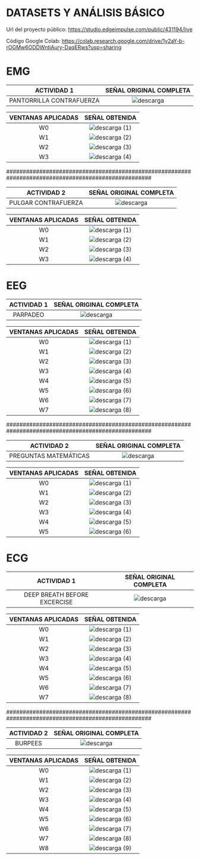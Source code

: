 #  DATASETS Y ANÁLISIS BÁSICO

Url del proyecto público: https://studio.edgeimpulse.com/public/431194/live

Código Google Colab: https://colab.research.google.com/drive/1y2aY-b-rOGMw6ODDWntiAury-DaqERws?usp=sharing



#  EMG


|  ACTIVIDAD 1 | SEÑAL ORIGINAL COMPLETA |	
|:------------:|:---------------:|
|  PANTORRILLA CONTRAFUERZA | ![descarga](https://github.com/MariaZubiate/isb_2024_gh82/assets/43424450/a9fef20d-6d0e-4a09-a9c8-04653ea50630)|

| VENTANAS APLICADAS | SEÑAL OBTENIDA|	
|:------------:|:---------------:|
| W0 |  ![descarga (1)](https://github.com/MariaZubiate/isb_2024_gh82/assets/43424450/7921acfd-f00b-475c-8d42-0bbaf0074684)|
| W1 |  ![descarga (2)](https://github.com/MariaZubiate/isb_2024_gh82/assets/43424450/2097e3c7-46d0-450b-b7fe-ba8d37dc03c4)|
| W2 |   ![descarga (3)](https://github.com/MariaZubiate/isb_2024_gh82/assets/43424450/be677bbf-435c-45fb-8f0f-f4ab5a3f50fb)|
| W3 |  ![descarga (4)](https://github.com/MariaZubiate/isb_2024_gh82/assets/43424450/3aa2ef49-abcc-4b93-b782-b61c952c51c3)|

####################################################################################################

| ACTIVIDAD 2 | SEÑAL ORIGINAL COMPLETA |	
|:------------:|:---------------:|
| PULGAR CONTRAFUERZA |  ![descarga](https://github.com/MariaZubiate/isb_2024_gh82/assets/43424450/409f2f56-4302-442c-9bcf-3229e4438cb6)|

| VENTANAS APLICADAS | SEÑAL OBTENIDA|	
|:------------:|:---------------:|
| W0 | ![descarga (1)](https://github.com/MariaZubiate/isb_2024_gh82/assets/43424450/8c92215d-9dff-419d-b2b0-7e6becb9e749)|
| W1 | ![descarga (2)](https://github.com/MariaZubiate/isb_2024_gh82/assets/43424450/6337de08-0756-49f9-9140-2e29ebfb006b)|
| W2 | ![descarga (3)](https://github.com/MariaZubiate/isb_2024_gh82/assets/43424450/f5deaccd-4ba4-4c81-ace6-79e5cdef628a)|
| W3 | ![descarga (4)](https://github.com/MariaZubiate/isb_2024_gh82/assets/43424450/99fdd1ea-1ccc-4b00-86a1-ed9c95fd6506)|



#  EEG

| ACTIVIDAD 1 | SEÑAL ORIGINAL COMPLETA |	
|:------------:|:---------------:|
| PARPADEO | ![descarga](https://github.com/MariaZubiate/isb_2024_gh82/assets/43424450/53118fdc-cc2b-4ba3-940d-25f261528db5)|

| VENTANAS APLICADAS | SEÑAL OBTENIDA|	
|:------------:|:---------------:|
| W0 |![descarga (1)](https://github.com/MariaZubiate/isb_2024_gh82/assets/43424450/5940eb6e-06b9-4057-8f2c-5a0c488ae98d)|
| W1 | ![descarga (2)](https://github.com/MariaZubiate/isb_2024_gh82/assets/43424450/891aa710-5d0c-48f3-9e1c-5bd708cb437c)|
| W2 | ![descarga (3)](https://github.com/MariaZubiate/isb_2024_gh82/assets/43424450/ce4e5cf4-232c-49f1-8240-9b53e95c8d81)|
| W3 |![descarga (4)](https://github.com/MariaZubiate/isb_2024_gh82/assets/43424450/80fae00a-8311-4fb2-978c-df47518a7555)|
| W4 |![descarga (5)](https://github.com/MariaZubiate/isb_2024_gh82/assets/43424450/8507544f-3609-462f-86a4-d3883b41f1cd)|
| W5 |![descarga (6)](https://github.com/MariaZubiate/isb_2024_gh82/assets/43424450/753714d3-e0c9-4943-b90d-c65e3dda1198)|
| W6 |![descarga (7)](https://github.com/MariaZubiate/isb_2024_gh82/assets/43424450/8a2aae81-ff20-4401-8c41-023e53364418)|
| W7 |![descarga (8)](https://github.com/MariaZubiate/isb_2024_gh82/assets/43424450/d6f8b149-0660-478a-8357-39b9b68f48d8)|

####################################################################################################


| ACTIVIDAD 2 | SEÑAL ORIGINAL COMPLETA |	
|:------------:|:---------------:|
| PREGUNTAS MATEMÁTICAS| ![descarga](https://github.com/MariaZubiate/isb_2024_gh82/assets/43424450/8ba81bc7-8a90-437f-bf68-63d3b8999e90)|


| VENTANAS APLICADAS | SEÑAL OBTENIDA|	
|:------------:|:---------------:|
| W0 |![descarga (1)](https://github.com/MariaZubiate/isb_2024_gh82/assets/43424450/1e7e3166-9b35-4ba8-ac8a-6c32c012f861)|
| W1 |![descarga (2)](https://github.com/MariaZubiate/isb_2024_gh82/assets/43424450/87606bfd-e4b1-482e-8812-97d96475ebaf)|
| W2 | ![descarga (3)](https://github.com/MariaZubiate/isb_2024_gh82/assets/43424450/26341dec-d06e-44ea-891b-7ddb70d88088)|
| W3 |![descarga (4)](https://github.com/MariaZubiate/isb_2024_gh82/assets/43424450/d7427ca3-6262-461f-bb1d-5a508aab37ce)|
| W4 |![descarga (5)](https://github.com/MariaZubiate/isb_2024_gh82/assets/43424450/c9c85f0b-f4cf-4db0-969b-f9a8be54984a)|
| W5 |![descarga (6)](https://github.com/MariaZubiate/isb_2024_gh82/assets/43424450/6bf6acde-c0f3-4a47-ac73-c757342328af)|



#  ECG


| ACTIVIDAD 1 | SEÑAL ORIGINAL COMPLETA |	
|:------------:|:---------------:|
| DEEP BREATH BEFORE EXCERCISE |  ![descarga](https://github.com/MariaZubiate/isb_2024_gh82/assets/43424450/0d4d88ab-39b4-4851-b58b-05c9862ca585)|

| VENTANAS APLICADAS | SEÑAL OBTENIDA|	
|:------------:|:---------------:|
| W0 | ![descarga (1)](https://github.com/MariaZubiate/isb_2024_gh82/assets/43424450/270a9bfe-b0e4-4cb5-991f-3907a3a12a52)|
| W1 | ![descarga (2)](https://github.com/MariaZubiate/isb_2024_gh82/assets/43424450/401991e6-c985-4ede-8b2b-8237963ee261)|
| W2 | ![descarga (3)](https://github.com/MariaZubiate/isb_2024_gh82/assets/43424450/67b5584e-d904-4ff8-9ee1-5d8e8f07304a)|
| W3 |![descarga (4)](https://github.com/MariaZubiate/isb_2024_gh82/assets/43424450/2aca6d05-0776-4c23-a6bc-ca695bd299f0)|
| W4 | ![descarga (5)](https://github.com/MariaZubiate/isb_2024_gh82/assets/43424450/ab681dab-7efe-4d39-875d-f402a9d7d98c)|
| W5 |![descarga (6)](https://github.com/MariaZubiate/isb_2024_gh82/assets/43424450/5929eeba-f6a8-4f13-bac8-a337a18ef4dc)|
| W6 | ![descarga (7)](https://github.com/MariaZubiate/isb_2024_gh82/assets/43424450/eeda3064-2a5f-4a88-a33d-8ebde5077d5f)|
| W7 | ![descarga (8)](https://github.com/MariaZubiate/isb_2024_gh82/assets/43424450/fa7726e5-a219-42b6-a927-764c28a2066a)|

####################################################################################################

| ACTIVIDAD 2 | SEÑAL ORIGINAL COMPLETA |	
|:------------:|:---------------:|
| BURPEES |  ![descarga](https://github.com/MariaZubiate/isb_2024_gh82/assets/43424450/f33b1743-6beb-4184-aac6-ca1530b409e4)|

| VENTANAS APLICADAS | SEÑAL OBTENIDA|	
|:------------:|:---------------:|
| W0 | ![descarga (1)](https://github.com/MariaZubiate/isb_2024_gh82/assets/43424450/fc527993-6ffa-44a5-ba97-81a45047730d)|
| W1 | ![descarga (2)](https://github.com/MariaZubiate/isb_2024_gh82/assets/43424450/563ffc45-9ddb-4d74-a356-8bdc03f2c66d)|
| W2 | ![descarga (3)](https://github.com/MariaZubiate/isb_2024_gh82/assets/43424450/a41ed278-aadb-4faf-bac6-f5ec3bc3b5b0)|
| W3 | ![descarga (4)](https://github.com/MariaZubiate/isb_2024_gh82/assets/43424450/10c5ed95-f914-4f70-9cf3-5f523b135700)|
| W4 | ![descarga (5)](https://github.com/MariaZubiate/isb_2024_gh82/assets/43424450/c19dbe16-114d-40a6-8d9b-c12fc6b7b00a)|
| W5 | ![descarga (6)](https://github.com/MariaZubiate/isb_2024_gh82/assets/43424450/9f0d5027-d2d9-474e-92a0-31ccc4cab5a6)|
| W6 | ![descarga (7)](https://github.com/MariaZubiate/isb_2024_gh82/assets/43424450/4d2a8c2d-ca0f-4601-bf80-72c2ff4cd6a2)|
| W7 | ![descarga (8)](https://github.com/MariaZubiate/isb_2024_gh82/assets/43424450/4c5fc560-3582-4a0a-8792-22de0d733020)|
| W8 | ![descarga (9)](https://github.com/MariaZubiate/isb_2024_gh82/assets/43424450/07d60923-c82a-4193-b237-e33bcfc8cd19)|
